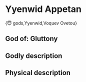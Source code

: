 # Yyenwid Appetan

{😇 gods,Yyenwid,Voquev Ovetou}

## **God of:** Gluttony

## **Godly description**

## **Physical description**
